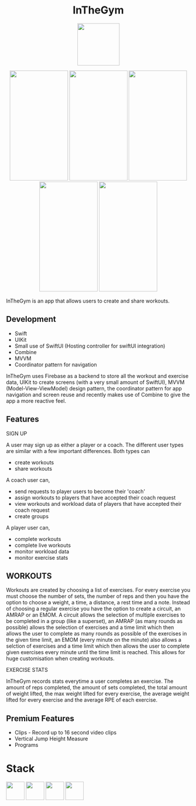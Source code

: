 <h1 align="center">
  InTheGym
</h1>

<p align="center">
  <img src="https://user-images.githubusercontent.com/39130967/173814303-592372bb-a608-4618-956f-00ec51c06a34.PNG" width="115"     height="115">
</p>



<p align="center">
  <img src="https://user-images.githubusercontent.com/39130967/169828661-bebd907e-f9f9-4ea0-a35c-cca0d64fad0b.PNG" width="159"     height="300">
  <img src="https://user-images.githubusercontent.com/39130967/169829503-f3bb22fa-7148-4818-9fb6-82e9189b8261.PNG" width="159"     height="300">
  <img src="https://user-images.githubusercontent.com/39130967/177224531-423ee1a7-11dc-4047-aa34-80709b1a8924.PNG" width="159"     height="300">
  <img src="https://user-images.githubusercontent.com/39130967/177224580-a2de6114-da92-4d26-a67b-0ffa64faf099.PNG" width="159"     height="300">
  <img src="https://user-images.githubusercontent.com/39130967/177224587-89172d87-84be-4338-a1a3-fe5fdb12867a.PNG" width="159"     height="300">
</p>

InTheGym is an app that allows users to create and share workouts.

<h2>
  Development
</h2>

- Swift
- UIKit
- Small use of SwiftUI (Hosting controller for swiftUI integration)
- Combine
- MVVM
- Coordinator pattern for navigation

InTheGym uses Firebase as a backend to store all the workout and exercise data, UIKit to create screens (with a very small amount of SwiftUI),
MVVM (Model-View-ViewModel) design pattern, the coordinator pattern for app navigation and screen reuse and recently makes use of Combine to give
the app a more reactive feel.

<h2>
  Features
</h2>

SIGN UP

A user may sign up as either a player or a coach. The different user types are similar with a few important differences. Both types can
  - create workouts
  - share workouts
  
A coach user can, 
  - send requests to player users to become their 'coach'
  - assign workouts to players that have accepted their coach request
  - view workouts and workload data of players that have accepted their coach request
  - create groups
  
A player user can,
  - complete workouts
  - complete live workouts
  - monitor workload data
  - monitor exercise stats

<h2>
  WORKOUTS
</h2>
Workouts are created by choosing a list of exercises. For every exercise you must choose the number of sets, the number of reps and then you have the 
option to choose a weight, a time, a distance, a rest time and a note. Instead of choosing a regular exercise you have the option to create a circuit,
an AMRAP or an EMOM. A circuit allows the selection of multiple exercises to be completed in a group (like a superset), an AMRAP (as many rounds as possible)
allows the selection of exercises and a time limit which then allows the user to complete as many rounds as possible of the exercises in the given time limit,
an EMOM (every minute on the minute) also allows a selction of exercises and a time limit which then allows the user to complete given exercises every minute
until the time limit is reached. This allows for huge customisation when creating workouts.

EXERCISE STATS

InTheGym records stats everytime a user completes an exercise. The amount of reps completed, the amount of sets completed, the total amount of weight lifted, 
the max weight lifted for every exercise, the average weight lifted for every exercise and the average RPE of each exercise.

<h2>
  Premium Features
</h2>
  
  - Clips - Record up to 16 second video clips
  - Vertical Jump Height Measure
  - Programs

<h1>
  Stack
</h1>

[<img src="https://user-images.githubusercontent.com/39130967/164758730-543f0199-01ad-4156-b726-ca67d1db9a78.png" width="50"/>](https://developer.apple.com/swift)
[<img src="https://user-images.githubusercontent.com/39130967/164758836-70854f98-2973-4e45-9945-f282b2e504ab.png" width="50"/>](https://developer.apple.com/documentation/uikit)
[<img src="https://user-images.githubusercontent.com/39130967/164758868-fe995259-307e-41c6-8a2d-55a525209a93.png" width="50"/>](https://firebase.google.com)
[<img src="https://user-images.githubusercontent.com/39130967/164760955-5761127b-9ec6-46ca-b338-4e692032b54e.png" width="50"/>](https://developer.apple.com/swiftui)

